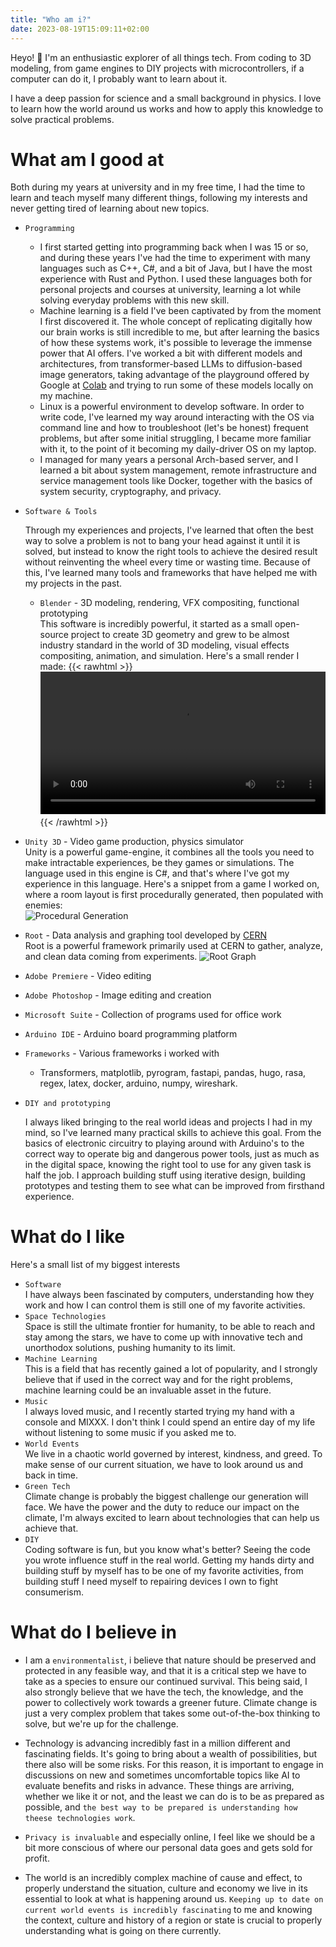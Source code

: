 ```yaml
---
title: "Who am i?"
date: 2023-08-19T15:09:11+02:00
---
```


Heyo! 👋 I'm an enthusiastic explorer of all things tech. From coding to 3D modeling, from game engines to DIY projects with microcontrollers, if a computer can do it, I probably want to learn about it.

I have a deep passion for science and a small background in physics. I love to learn how the world around us works and how to apply this knowledge to solve practical problems. 

# What am I good at

Both during my years at university and in my free time, I had the time to learn and teach myself many different things, following my interests and never getting tired of learning about new topics.

- `Programming`

    - I first started getting into programming back when I was 15 or so, and during these years I've had the time to experiment with many languages such as C++, C#, and a bit of      Java, but I have the most experience with Rust and Python. I used these languages both for personal projects and courses at university, learning a lot while solving everyday problems with this new skill.
    - Machine learning is a field I've been captivated by from the moment I first discovered it. The whole concept of replicating digitally how our brain works is still incredible to me, but after learning the basics of how these systems work, it's possible to leverage the immense power that AI offers. I've worked a bit with different models and architectures, from transformer-based LLMs to diffusion-based image generators, taking advantage of the playground offered by Google at [Colab](https://colab.research.google.com/) and trying to run some of these models locally on my machine.
    - Linux is a powerful environment to develop software. In order to write code, I've learned my way around interacting with the OS via command line and how to troubleshoot (let's be honest) frequent problems, but after some initial struggling, I became more familiar with it, to the point of it becoming my daily-driver OS on my laptop.
    - I managed for many years a personal Arch-based server, and I learned a bit about system management, remote infrastructure and service management tools like Docker, together with the basics of system security, cryptography, and privacy.

- `Software & Tools`

    Through my experiences and projects, I've learned that often the best way to solve a problem is not to bang your head against it until it is solved, but instead to know the right tools to achieve the desired result without reinventing the wheel every time or wasting time. Because of this, I've learned many tools and frameworks that have helped me with my projects in the past.

    - `Blender` - 3D modeling, rendering, VFX compositing, functional prototyping \
    This software is incredibly powerful, it started as a small open-source project to create 3D geometry and grew to be almost industry standard in the world of 3D  modeling, visual effects compositing, animation, and simulation.
    Here's a small render I made:
    {{< rawhtml >}} 
        <video width=100% controls loop autoplay>
            <source src="/videos/genowave.mp4" type="video/webm">
            Your browser does not support the video tag. 
        </video>
    {{< /rawhtml >}}

- `Unity 3D` - Video game production, physics simulator \
    Unity is a powerful game-engine, it combines all the tools you need to make intractable experiences, be they games or simulations. The language used in this engine is C#, and that's where I've got my experience in this language.
    Here's a snippet from a game I worked on, where a room layout is first procedurally generated, then populated with enemies: \
    ![Procedural Generation](/videos/dronegame.gif)

- `Root` - Data analysis and graphing tool developed by [CERN](https://root.cern/) \
    Root is a powerful framework primarily used at CERN to gather, analyze, and clean data coming from experiments.
    ![Root Graph](/images/root.png)


- `Adobe Premiere` - Video editing
- `Adobe Photoshop` - Image editing and creation
- `Microsoft Suite` - Collection of programs used for office work
- `Arduino IDE` - Arduino board programming platform
- `Frameworks` - Various frameworks i worked with
    - Transformers, matplotlib, pyrogram, fastapi, pandas, hugo, rasa, regex, latex, docker, arduino, numpy, wireshark.

- `DIY and prototyping`

    I always liked bringing to the real world ideas and projects I had in my mind, so I've learned many practical skills to achieve this goal.
    From the basics of electronic circuitry to playing around with Arduino's to the correct way to operate big and dangerous power tools, just as much as in the digital space, knowing the right tool to use for any given task is half the job. I approach building stuff using iterative design, building prototypes and testing them to see what can be improved from firsthand experience.
    
# What do I like

Here's a small list of my biggest interests

- `Software` \
I have always been fascinated by computers, understanding how they work and how I can control them is still one of my favorite activities. 
- `Space Technologies` \
Space is still the ultimate frontier for humanity, to be able to reach and stay among the stars, we have to come up with innovative tech and unorthodox solutions, pushing humanity to its limit. 
- `Machine Learning` \
This is a field that has recently gained a lot of popularity, and I strongly believe that if used in the correct way and for the right problems, machine learning could be an invaluable asset in the future.
- `Music` \
I always loved music, and I recently started trying my hand with a console and MIXXX. I don't think I could spend an entire day of my life without listening to some music if you asked me to.
- `World Events` \
We live in a chaotic world governed by interest, kindness, and greed. To make sense of our current situation, we have to look around us and back in time.
- `Green Tech` \
Climate change is probably the biggest challenge our generation will face. We have the power and the duty to reduce our impact on the climate, I'm always excited to learn about technologies that can help us achieve that.
- `DIY` \
Coding software is fun, but you know what's better? Seeing the code you wrote influence stuff in the real world. Getting my hands dirty and building stuff by myself has to be one of my favorite activities, from building stuff I need myself to repairing devices I own to fight consumerism.

# What do I believe in

- I am a `environmentalist`, i believe that nature should be preserved and protected in any feasible way, and that it is a critical step we have to take as a species to ensure our continued survival. This being said, I also strongly believe that we have the tech, the knowledge, and the power to collectively work towards a greener future. Climate change is just a very complex problem that takes some out-of-the-box thinking to solve, but we're up for the challenge.

- Technology is advancing incredibly fast in a million different and fascinating fields. It's going to bring about a wealth of possibilities, but there also will be some risks. For this reason, it is important to engage in discussions on new and sometimes uncomfortable topics like AI to evaluate benefits and risks in advance. These things are arriving, whether we like it or not, and the least we can do is to be as prepared as possible, and `the best way to be prepared is understanding how theese technologies work`.

- `Privacy is invaluable` and especially online, I feel like we should be a bit more conscious of where our personal data goes and gets sold for profit. 

- The world is an incredibly complex machine of cause and effect, to properly understand the situation, culture and economy we live in its essential to look at what is happening around us. `Keeping up to date on current world events is incredibly fascinating` to me and knowing the context, culture and history of a region or state is crucial to properly understanding what is going on there currently.